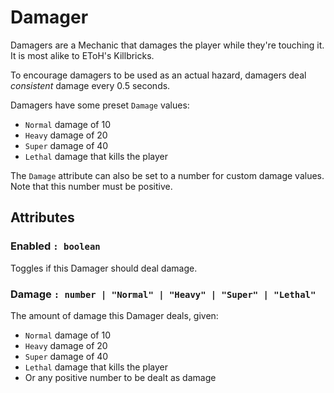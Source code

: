 # Damager

Damagers are a Mechanic that damages the player while they're touching it. It is
most alike to EToH's Killbricks.

To encourage damagers to be used as an actual hazard, damagers deal *consistent*
damage every 0.5 seconds.

Damagers have some preset `Damage` values:

- `Normal` damage of 10
- `Heavy` damage of 20
- `Super` damage of 40
- `Lethal` damage that kills the player

The `Damage` attribute can also be set to a number for custom damage values.
Note that this number must be positive.

## Attributes

### Enabled `: boolean`

Toggles if this Damager should deal damage.

### Damage `: number | "Normal" | "Heavy" | "Super" | "Lethal"`

The amount of damage this Damager deals, given:

- `Normal` damage of 10
- `Heavy` damage of 20
- `Super` damage of 40
- `Lethal` damage that kills the player
- Or any positive number to be dealt as damage

